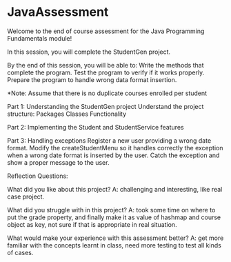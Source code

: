 # JavaAssessment

Welcome to the end of course assessment for the Java Programming Fundamentals module!
 
In this session, you will complete the StudentGen project.
 
By the end of this session, you will be able to:
Write the methods that complete the program.
Test the program to verify if it works properly.
Prepare the program to handle wrong data format insertion.
 
*Note:
Assume that there is no duplicate courses enrolled per student

Part 1: Understanding the StudentGen project
Understand the project structure:
Packages
Classes
Functionality

Part 2: Implementing the Student and StudentService features

Part 3: Handling exceptions
Register a new user providing a wrong date format.
Modify the createStudentMenu so it handles correctly the exception when a wrong date format is inserted by the user.
Catch the exception and show a proper message to the user.

Reflection Questions:

What did you like about this project?
A: challenging and interesting, like real case project.

What did you struggle with in this project?
A: took some time on where to put the grade property, and finally make it as value of hashmap and course object as key, not sure if that is appropriate in real situation.

What would make your experience with this assessment better?
A: get more familiar with the concepts learnt in class, need more testing to test all kinds of cases.
